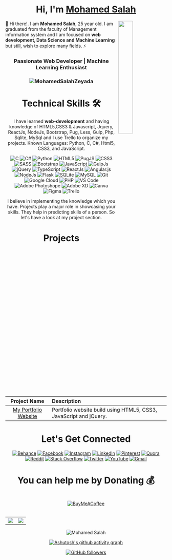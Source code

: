 <h1 align="center" >Hi, I'm <a href="https://www.linkedin.com/in/mohamed-salah-zeyada/" target="_blank"> Mohamed Salah </a></h1>
<img width="30%" align="right"   src="https://images.unsplash.com/photo-1527600478564-488952effedb?ixlib=rb-1.2.1&ixid=MnwxMjA3fDB8MHxwaG90by1wYWdlfHx8fGVufDB8fHx8&auto=format&fit=crop&w=870&q=80" >

👋 Hi there!. I am <b>Mohamed Salah</b>, 25 year old. I am graduated from the faculty of Management information system and I am focused on <b>web development, Data Science and Machine Learning </b> but still, wish to explore many fields. ⚡

<h3 align="center"> Paasionate Web Developer | Machine Learning Enthusiast </h3>

<h3><p align="center"> <img src="https://visitcount.itsvg.in/api?id=MohamedSalahZeyada&icon=0&color=6" alt="MohamedSalahZeyada" /> </p></h3>

<div align="center">

  <h1>Technical Skills 🛠️</h1>

I have learned <b>web-development</b> and having knowledge of HTML5,CSS3 & Javascript, Jquery, ReactJs, NodeJs, Bootstrap, Pug, Less, Gulp, Php, Sqlite, MySql and I use Trello to organize my projects. Known Languages: Python, C, C#, Html5, CSS3, and JavaScript.

  <p align="center">
    <img alt="C" src="https://img.shields.io/badge/c-%2300599C.svg?&style=for-the-badge&logo=c&logoColor=white" />
    <img alt="C#" src="https://img.shields.io/badge/c%23-%23239120.svg?style=for-the-badge&logo=c-sharp&logoColor=white" />
    <img alt="Python" src="https://img.shields.io/badge/python-%2314354C.svg?style=for-the-badge&logo=python&logoColor=white"/>
    <img alt="HTML5" src="https://img.shields.io/badge/html5-%23E34F26.svg?&style=for-the-badge&logo=html5&logoColor=white" />
    <img alt="PugJS" src="https://img.shields.io/badge/Pug-FFF?style=for-the-badge&logo=pug&logoColor=A86454" />
    <img alt="CSS3" src="https://img.shields.io/badge/css3-%231572B6.svg?&style=for-the-badge&logo=css3&logoColor=white" />
    <img alt="SASS" src="https://img.shields.io/badge/sass-2B4C80?style=for-the-badge&logo=less&logoColor=white" />
    <img alt="Bootstrap" src="https://img.shields.io/badge/bootstrap-%23563D7C.svg?style=for-the-badge&logo=bootstrap&logoColor=white" />
    <img alt="JavaScript" src="https://img.shields.io/badge/javascript-%23323330.svg?&style=for-the-badge&logo=javascript&logoColor=%23F7DF1E" />
    <img alt="GulpJs" src="https://img.shields.io/badge/GULP-%23CF4647.svg?style=for-the-badge&logo=gulp&logoColor=white" />
    <img alt="jQuery" src="https://img.shields.io/badge/jQuery-0769AD?style=for-the-badge&logo=jquery&logoColor=white" />
    <img alt="TypeScript" src="https://img.shields.io/badge/typescript-%23007ACC.svg?style=for-the-badge&logo=typescript&logoColor=white" />
    <img alt="ReactJs" src="https://img.shields.io/badge/React-20232A?style=for-the-badge&logo=react&logoColor=61DAFB" />
    <img alt="Angular.js" src="https://img.shields.io/badge/angular.js-%23E23237.svg?style=for-the-badge&logo=angularjs&logoColor=white" />
    <img alt="NodeJs" src="https://img.shields.io/badge/Node.js-339933?style=for-the-badge&logo=nodedotjs&logoColor=white" />
    <img alt="Flask" src="https://img.shields.io/badge/flask-%23000.svg?style=for-the-badge&logo=flask&logoColor=white" />
    <img alt="SQLite" src="https://img.shields.io/badge/sqlite-%2307405e.svg?style=for-the-badge&logo=sqlite&logoColor=white" />
    <img alt="MySQL" src="https://img.shields.io/badge/MySQL-00000F?style=for-the-badge&logo=mysql&logoColor=white" />
    <img alt="Git" src="https://img.shields.io/badge/Git-F05032?style=for-the-badge&logo=git&logoColor=white" />
    <img alt="Google Cloud" src="https://img.shields.io/badge/Google_Cloud-4285F4?style=for-the-badge&logo=google-cloud&logoColor=white" />
    <img alt="PHP" src="https://img.shields.io/badge/php-%23777BB4.svg?style=for-the-badge&logo=php&logoColor=white" />
    <img alt="VS Code" src="https://img.shields.io/badge/Visual_Studio_Code-0078D4?style=for-the-badge&logo=visual%20studio%20code&logoColor=white" />
    <img alt="Adobe Photoshope" src="https://img.shields.io/badge/adobephotoshop-%2331A8FF.svg?style=for-the-badge&logo=adobephotoshop&logoColor=white" />
    <img alt="Adobe XD" src="https://img.shields.io/badge/Adobe%20XD-470137?style=for-the-badge&logo=Adobe%20XD&logoColor=#FF61F6" />
    <img alt="Canva" src="https://img.shields.io/badge/Canva-%2300C4CC.svg?style=for-the-badge&logo=Canva&logoColor=white" />
    <img alt="Figma" src="https://img.shields.io/badge/figma-%23F24E1E.svg?style=for-the-badge&logo=figma&logoColor=white" />
    <img alt="Trello" src="https://img.shields.io/badge/Trello-%23026AA7.svg?style=for-the-badge&logo=Trello&logoColor=white" />
  </p>

I believe in implementing the knowledge which you have. Projects play a major role in showcasing your skills. They help in predicting skills of a person. So let's have a look at my project section.

  <h1 align="center">Projects</h1>

|       Project Name       | Description                                                       |
| :----------------------: | :---------------------------------------------------------------- |
| [My Portfolio Website]() | Portfolio website build using HTML5, CSS3, JavaScript and jQuery. |

  <h1 align="center">Let's Get Connected</h1>

  <div align="center">
    <a  href="https://behance.net/mohamedzeyada89" target="_blank"><img alt="Behance" src="https://img.shields.io/badge/Behance-1769ff?logo=behance&logoColor=white" /></a>
    <a  href="https://facebook.com/MohamedZeyada89" target="_blank"><img alt="Facebook" src="https://img.shields.io/badge/Facebook-%231877F2.svg?logo=Facebook&logoColor=white" /></a>
    <a href="https://instagram.com/mohamedzeyada89" target="_blank"><img alt="Instagram" src="https://img.shields.io/badge/Instagram-%23E4405F.svg?logo=Instagram&logoColor=white" /></a>
    <a  href="https://linkedin.com/in/mohamed-salah-zeyada"><img alt=" LinkedIn" src="https://img.shields.io/badge/LinkedIn-%230077B5.svg?logo=linkedin&logoColor=white" /></a>
    <a  href="https://pinterest.com/mohamedzeyada89"><img alt=" Pinterest" src="https://img.shields.io/badge/Pinterest-%23E60023.svg?logo=Pinterest&logoColor=white" /></a>
    <a  href="https://quora.com/profile/Mohamed-Zeyada-12"><img alt="Quora" src="https://img.shields.io/badge/Quora-%23B92B27.svg?logo=Quora&logoColor=white" /></a>
    <a  href="https://reddit.com/user/mohamedzeyada89"><img alt="Reddit" src="https://img.shields.io/badge/Reddit-%23FF4500.svg?logo=Reddit&logoColor=white" /></a>
    <a  href="https://stackoverflow.com/users/15357159"><img alt="Stack Overflow" src="https://img.shields.io/badge/-Stackoverflow-FE7A16?logo=stack-overflow&logoColor=white" /></a>
    <a  href="https://twitter.com/MohamedZeyada89"><img alt="Twitter" src="https://img.shields.io/badge/Twitter-%231DA1F2.svg?logo=Twitter&logoColor=white" /></a>
    <a  href="https://youtube.com/channel/UC88ipLyy4NWg4Dsc5NqB2qw"><img alt="YouTube" src="https://img.shields.io/badge/YouTube-%23FF0000.svg?logo=YouTube&logoColor=white" /></a>
    <a href="mailto:mohamedzeyada89@gmail.com"><img  alt="Gmail" src="https://img.shields.io/badge/Gmail-Send%20Email-red" /></a>
  </div>

  <div align="center">
    <h1 align="center">You can help me by Donating 💰</h1>
    <br>
    <a href="https://buymeacoffee.com/mohamedZeyada"><img  alt="BuyMeACoffee" src="https://img.shields.io/badge/Buy%20Me%20a%20Coffee-ffdd00?style=for-the-badge&logo=buy-me-a-coffee&logoColor=black" /></a>
    <br>
    <br>
  </div>

  <table>
    <tr>
      <td><img src="https://github-readme-stats.vercel.app/api?username=MohamedSalahZeyada&theme=radical&hide_border=false&include_all_commits=false&count_private=true"/>
      <td><img src="https://github-readme-stats.vercel.app/api/top-langs/?username=MohamedSalahZeyada&theme=radical&hide_border=false&include_all_commits=false&count_private=true&layout=compact" /></td>
    </tr>
  </table>

  <div align="center">
    <p>
      <img align="center" src="https://github-readme-streak-stats.herokuapp.com/?user=MohamedSalahZeyada&theme=radical&hide_border=false" alt="Mohamed Salah" />
    </p>
  </div>


[![Ashutosh's github activity graph](https://activity-graph.herokuapp.com/graph?username=MohamedSalahZeyada&bg_color=202124&color=ffffff&line=c4e3e1&point=ff8071&area=true&hide_border=true)](https://github.com/ashutosh00710/github-readme-activity-graph)

[![GitHub followers](https://img.shields.io/github/followers/MohamedSalahZeyada.svg?style=social&label=Follow)](https://github.com/MohamedSalahZeyada?tab=followers)
